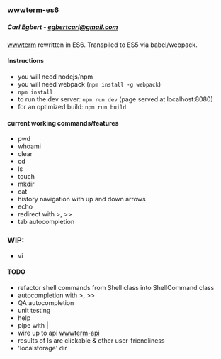 ### wwwterm-es6
##### Carl Egbert - egbertcarl@gmail.com

[wwwterm](https://github.com/carlegbert/wwwterm) rewritten in ES6. Transpiled to ES5 via babel/webpack.

#### Instructions

* you will need nodejs/npm
* you will need webpack (`npm install -g webpack`)
* `npm install`
* to run the dev server: `npm run dev` (page served at localhost:8080)
* for an optimized build: `npm run build`

#### current working commands/features

* pwd
* whoami
* clear
* cd
* ls
* touch
* mkdir
* cat
* history navigation with up and down arrows
* echo
* redirect with >, >>
* tab autocompletion

### WIP:
* vi

#### TODO
* refactor shell commands from Shell class into ShellCommand class
* autocompletion with >, >>
* QA autocompletion
* unit testing
* help
* pipe with |
* wire up to api [wwwterm-api](https://github.com/carlegbert/wwwterm-api)
* results of ls are clickable & other user-friendliness
* 'localstorage' dir
